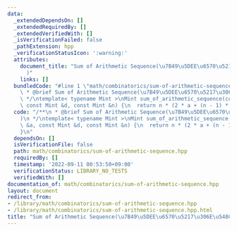 ```yaml
---
data:
  _extendedDependsOn: []
  _extendedRequiredBy: []
  _extendedVerifiedWith: []
  _isVerificationFailed: false
  _pathExtension: hpp
  _verificationStatusIcon: ':warning:'
  attributes:
    document_title: "Sum of Arithmetic Sequence(\u7B49\u5DEE\u6570\u5217\u306E\u548C\
      )"
    links: []
  bundledCode: "#line 1 \"math/combinatorics/sum-of-arithmetic-sequence.hpp\"\n/**\n\
    \ * @brief Sum of Arithmetic Sequence(\u7B49\u5DEE\u6570\u5217\u306E\u548C)\n\
    \ */\ntemplate< typename Mint >\nMint sum_of_arithmetic_sequence(const Mint &a,\
    \ const Mint &d, const Mint &n) {\n  return n * (2 * a + (n - 1) * d) / 2;\n}\n"
  code: "/**\n * @brief Sum of Arithmetic Sequence(\u7B49\u5DEE\u6570\u5217\u306E\u548C\
    )\n */\ntemplate< typename Mint >\nMint sum_of_arithmetic_sequence(const Mint\
    \ &a, const Mint &d, const Mint &n) {\n  return n * (2 * a + (n - 1) * d) / 2;\n\
    }\n"
  dependsOn: []
  isVerificationFile: false
  path: math/combinatorics/sum-of-arithmetic-sequence.hpp
  requiredBy: []
  timestamp: '2022-09-11 00:53:50+09:00'
  verificationStatus: LIBRARY_NO_TESTS
  verifiedWith: []
documentation_of: math/combinatorics/sum-of-arithmetic-sequence.hpp
layout: document
redirect_from:
- /library/math/combinatorics/sum-of-arithmetic-sequence.hpp
- /library/math/combinatorics/sum-of-arithmetic-sequence.hpp.html
title: "Sum of Arithmetic Sequence(\u7B49\u5DEE\u6570\u5217\u306E\u548C)"
---
```

